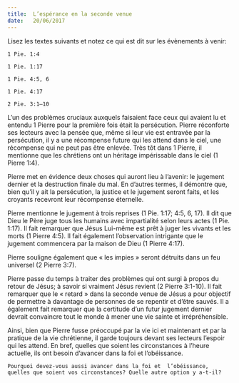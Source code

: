 ```yaml
---
title:  L’espérance en la seconde venue
date:   20/06/2017
---
```


Lisez les textes suivants et notez ce qui est dit sur les évènements à venir:

`1 Pie. 1:4`

`1 Pie. 1:17`

`1 Pie. 4:5, 6`

`1 Pie. 4:17`

`2 Pie. 3:1–10`

L’un des problèmes cruciaux auxquels faisaient face ceux qui avaient lu et entendu 1 Pierre pour la première  fois était la persécution. Pierre réconforte ses lecteurs avec la pensée que, même si leur vie est entravée par la  persécution, il y a une récompense future qui les attend dans le ciel, une récompense qui ne peut pas être  enlevée. Très tôt dans 1 Pierre, il mentionne que les chrétiens ont un héritage impérissable dans le ciel (1  Pierre 1:4). 

Pierre met en évidence deux choses qui auront lieu à l’avenir: le jugement dernier et la destruction finale du  mal. En d’autres termes, il démontre que, bien qu’il y ait la persécution, la justice et le jugement seront faits, et  les croyants recevront leur récompense éternelle. 

Pierre mentionne le jugement à trois reprises (1 Pie. 1:17; 4:5, 6, 17). Il dit que Dieu le Père juge tous les  humains avec impartialité selon leurs actes (1 Pie. 1:17). Il fait remarquer que Jésus Lui-même est prêt à juger  les vivants et les morts (1 Pierre 4:5). Il fait également l’observation intrigante que le jugement commencera  par la maison de Dieu (1 Pierre 4:17). 

Pierre souligne également que « les impies » seront détruits dans un feu universel (2 Pierre 3:7). 

Pierre passe du temps à traiter des problèmes qui ont surgi à propos du retour de Jésus; à savoir si vraiment  Jésus revient (2 Pierre 3:1-10). Il fait remarquer que le « retard » dans la seconde venue de Jésus a pour objectif  de permettre à davantage de personnes de se repentir et d’être sauvés. Il a également fait remarquer que la  certitude d’un futur jugement dernier devrait convaincre tout le monde à mener une vie sainte et  irrépréhensible.

Ainsi, bien que Pierre fusse préoccupé par la vie ici et maintenant et par la pratique de la vie chrétienne, il  garde toujours devant ses lecteurs l’espoir qui les attend. En bref, quelles que soient les circonstances à l’heure  actuelle, ils ont besoin d’avancer dans la foi et l’obéissance. 

`Pourquoi devez-vous aussi avancer dans la foi et  l’obéissance, quelles que soient vos circonstances? Quelle autre option y a-t-il?`